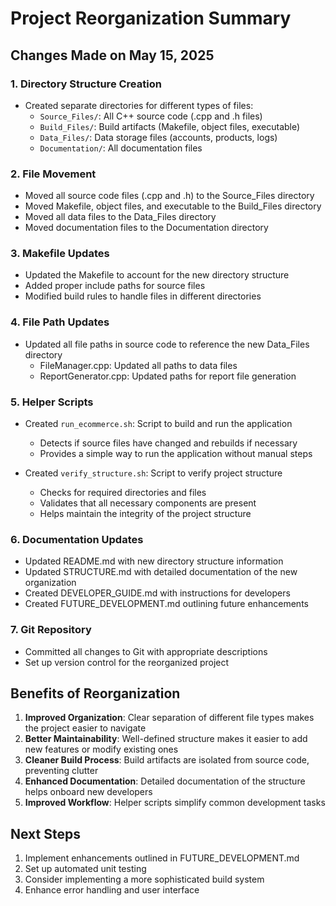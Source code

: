 # Project Reorganization Summary

## Changes Made on May 15, 2025

### 1. Directory Structure Creation
- Created separate directories for different types of files:
  - `Source_Files/`: All C++ source code (.cpp and .h files)
  - `Build_Files/`: Build artifacts (Makefile, object files, executable)
  - `Data_Files/`: Data storage files (accounts, products, logs)
  - `Documentation/`: All documentation files

### 2. File Movement
- Moved all source code files (.cpp and .h) to the Source_Files directory
- Moved Makefile, object files, and executable to the Build_Files directory
- Moved all data files to the Data_Files directory
- Moved documentation files to the Documentation directory

### 3. Makefile Updates
- Updated the Makefile to account for the new directory structure
- Added proper include paths for source files
- Modified build rules to handle files in different directories

### 4. File Path Updates
- Updated all file paths in source code to reference the new Data_Files directory
  - FileManager.cpp: Updated all paths to data files
  - ReportGenerator.cpp: Updated paths for report file generation

### 5. Helper Scripts
- Created `run_ecommerce.sh`: Script to build and run the application
  - Detects if source files have changed and rebuilds if necessary
  - Provides a simple way to run the application without manual steps

- Created `verify_structure.sh`: Script to verify project structure
  - Checks for required directories and files
  - Validates that all necessary components are present
  - Helps maintain the integrity of the project structure

### 6. Documentation Updates
- Updated README.md with new directory structure information
- Updated STRUCTURE.md with detailed documentation of the new organization
- Created DEVELOPER_GUIDE.md with instructions for developers
- Created FUTURE_DEVELOPMENT.md outlining future enhancements

### 7. Git Repository
- Committed all changes to Git with appropriate descriptions
- Set up version control for the reorganized project

## Benefits of Reorganization

1. **Improved Organization**: Clear separation of different file types makes the project easier to navigate
2. **Better Maintainability**: Well-defined structure makes it easier to add new features or modify existing ones
3. **Cleaner Build Process**: Build artifacts are isolated from source code, preventing clutter
4. **Enhanced Documentation**: Detailed documentation of the structure helps onboard new developers
5. **Improved Workflow**: Helper scripts simplify common development tasks

## Next Steps

1. Implement enhancements outlined in FUTURE_DEVELOPMENT.md
2. Set up automated unit testing
3. Consider implementing a more sophisticated build system
4. Enhance error handling and user interface
